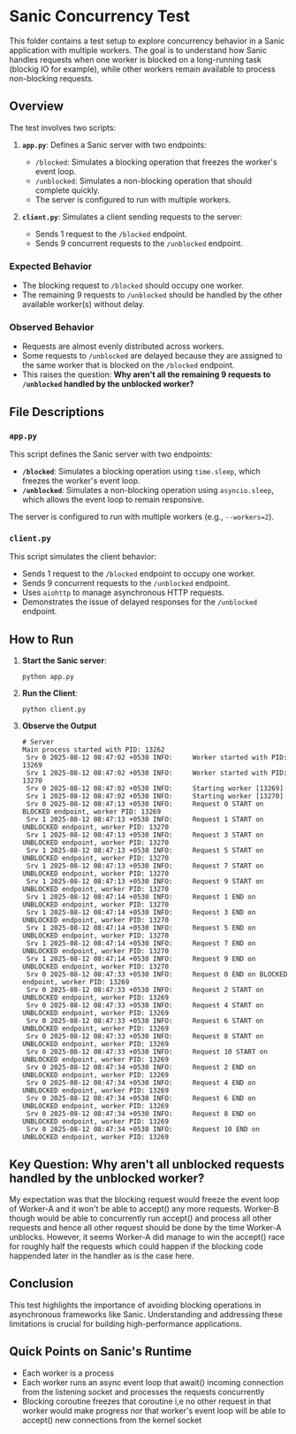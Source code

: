 # Sanic Concurrency Test

This folder contains a test setup to explore concurrency behavior in a Sanic application with multiple workers. The goal is to understand how Sanic handles requests when one worker is blocked on a long-running task (blockig IO for example), while other workers remain available to process non-blocking requests.

## Overview

The test involves two scripts:

1. **`app.py`**: Defines a Sanic server with two endpoints:
   - `/blocked`: Simulates a blocking operation that freezes the worker's event loop.
   - `/unblocked`: Simulates a non-blocking operation that should complete quickly.
   - The server is configured to run with multiple workers.

2. **`client.py`**: Simulates a client sending requests to the server:
   - Sends 1 request to the `/blocked` endpoint.
   - Sends 9 concurrent requests to the `/unblocked` endpoint.

### Expected Behavior

- The blocking request to `/blocked` should occupy one worker.
- The remaining 9 requests to `/unblocked` should be handled by the other available worker(s) without delay.

### Observed Behavior

- Requests are almost evenly distributed across workers.
- Some requests to `/unblocked` are delayed because they are assigned to the same worker that is blocked on the `/blocked` endpoint.
- This raises the question: **Why aren't all the remaining 9 requests to `/unblocked` handled by the unblocked worker?**

## File Descriptions

### `app.py`

This script defines the Sanic server with two endpoints:

- **`/blocked`**: Simulates a blocking operation using `time.sleep`, which freezes the worker's event loop.
- **`/unblocked`**: Simulates a non-blocking operation using `asyncio.sleep`, which allows the event loop to remain responsive.

The server is configured to run with multiple workers (e.g., `--workers=2`).

### `client.py`

This script simulates the client behavior:

- Sends 1 request to the `/blocked` endpoint to occupy one worker.
- Sends 9 concurrent requests to the `/unblocked` endpoint.
- Uses `aiohttp` to manage asynchronous HTTP requests.
- Demonstrates the issue of delayed responses for the `/unblocked` endpoint.

## How to Run

1. **Start the Sanic server**:
   ```
   python app.py
   ```
2. **Run the Client**:
   ```
   python client.py
   ```
3. **Observe the Output**
   ```
   # Server
   Main process started with PID: 13262
    Srv 0 2025-08-12 08:47:02 +0530 INFO:     Worker started with PID: 13269
    Srv 1 2025-08-12 08:47:02 +0530 INFO:     Worker started with PID: 13270
    Srv 0 2025-08-12 08:47:02 +0530 INFO:     Starting worker [13269]
    Srv 1 2025-08-12 08:47:02 +0530 INFO:     Starting worker [13270]
    Srv 0 2025-08-12 08:47:13 +0530 INFO:     Request 0 START on BLOCKED endpoint, worker PID: 13269
    Srv 1 2025-08-12 08:47:13 +0530 INFO:     Request 1 START on UNBLOCKED endpoint, worker PID: 13270
    Srv 1 2025-08-12 08:47:13 +0530 INFO:     Request 3 START on UNBLOCKED endpoint, worker PID: 13270
    Srv 1 2025-08-12 08:47:13 +0530 INFO:     Request 5 START on UNBLOCKED endpoint, worker PID: 13270
    Srv 1 2025-08-12 08:47:13 +0530 INFO:     Request 7 START on UNBLOCKED endpoint, worker PID: 13270
    Srv 1 2025-08-12 08:47:13 +0530 INFO:     Request 9 START on UNBLOCKED endpoint, worker PID: 13270
    Srv 1 2025-08-12 08:47:14 +0530 INFO:     Request 1 END on UNBLOCKED endpoint, worker PID: 13270
    Srv 1 2025-08-12 08:47:14 +0530 INFO:     Request 3 END on UNBLOCKED endpoint, worker PID: 13270
    Srv 1 2025-08-12 08:47:14 +0530 INFO:     Request 5 END on UNBLOCKED endpoint, worker PID: 13270
    Srv 1 2025-08-12 08:47:14 +0530 INFO:     Request 7 END on UNBLOCKED endpoint, worker PID: 13270
    Srv 1 2025-08-12 08:47:14 +0530 INFO:     Request 9 END on UNBLOCKED endpoint, worker PID: 13270
    Srv 0 2025-08-12 08:47:33 +0530 INFO:     Request 0 END on BLOCKED endpoint, worker PID: 13269
    Srv 0 2025-08-12 08:47:33 +0530 INFO:     Request 2 START on UNBLOCKED endpoint, worker PID: 13269
    Srv 0 2025-08-12 08:47:33 +0530 INFO:     Request 4 START on UNBLOCKED endpoint, worker PID: 13269
    Srv 0 2025-08-12 08:47:33 +0530 INFO:     Request 6 START on UNBLOCKED endpoint, worker PID: 13269
    Srv 0 2025-08-12 08:47:33 +0530 INFO:     Request 8 START on UNBLOCKED endpoint, worker PID: 13269
    Srv 0 2025-08-12 08:47:33 +0530 INFO:     Request 10 START on UNBLOCKED endpoint, worker PID: 13269
    Srv 0 2025-08-12 08:47:34 +0530 INFO:     Request 2 END on UNBLOCKED endpoint, worker PID: 13269
    Srv 0 2025-08-12 08:47:34 +0530 INFO:     Request 4 END on UNBLOCKED endpoint, worker PID: 13269
    Srv 0 2025-08-12 08:47:34 +0530 INFO:     Request 6 END on UNBLOCKED endpoint, worker PID: 13269
    Srv 0 2025-08-12 08:47:34 +0530 INFO:     Request 8 END on UNBLOCKED endpoint, worker PID: 13269
    Srv 0 2025-08-12 08:47:34 +0530 INFO:     Request 10 END on UNBLOCKED endpoint, worker PID: 13269
   ```
## Key Question: Why aren't all unblocked requests handled by the unblocked worker?
My expectation was that the blocking request would freeze the event loop of Worker-A and it won't
be able to accept() any more requests. Worker-B though would be able to concurrently run accept()
and process all other requests and hence all other request should be done by the time Worker-A unblocks.
However, it seems Worker-A did manage to win the accept() race for roughly half the requests which
could happen if the blocking code happended later in the handler as is the case here.

## Conclusion
This test highlights the importance of avoiding blocking operations in asynchronous frameworks like Sanic.
Understanding and addressing these limitations is crucial for building high-performance applications.

## Quick Points on Sanic's Runtime
* Each worker is a process
* Each worker runs an async event loop that await() incoming connection from the listening socket and processes the requests concurrently
* Blocking coroutine freezes that coroutine i,e no other request in that worker would make progress nor that worker's event loop will be able to accept() new connections from the kernel socket